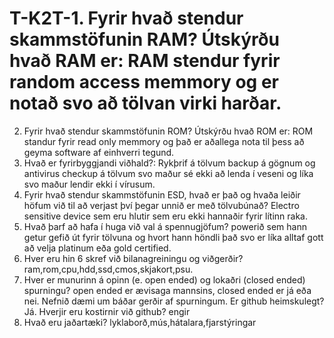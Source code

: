 # T-K2T-1. Fyrir hvað stendur skammstöfunin RAM? Útskýrðu hvað RAM er: RAM stendur fyrir random access memmory og er notað svo að tölvan virki harðar.
2. Fyrir hvað stendur skammstöfunin ROM? Útskýrðu hvað ROM er: ROM standur fyrir read only memmory og það er aðallega nota til þess að geyma software af 
   einhverri tegund.
3. Hvað er fyrirbyggjandi viðhald?: Rykþrif á tölvum backup á gögnum og antivirus checkup á tölvum svo maður sé ekki að lenda í veseni og líka svo 
   maður lendir ekki í vírusum.
4. Fyrir hvað stendur skammstöfunin ESD, hvað er það og hvaða leiðir höfum við til að
   verjast því þegar unnið er með tölvubúnað?	Electro sensitive device sem eru hlutir sem eru ekki hannaðir fyrir lítinn raka.
5. Hvað þarf að hafa í huga við val á spennugjöfum? powerið sem hann getur gefið út fyrir tölvuna og hvort hann höndli það svo er líka alltaf gott að velja platinum eða 
   gold certified.
6. Hver eru hin 6 skref við bilanagreiningu og viðgerðir? ram,rom,cpu,hdd,ssd,cmos,skjakort,psu.
7. Hver er munurinn á opinn (e. open ended) og lokaðri (closed ended) spurningu? open ended er ævisaga mannsins, closed ended er já eða nei.
Nefnið dæmi um báðar gerðir af spurningum. Er github heimskulegt? Já. Hverjir eru kostirnir við github? engir
8. Hvað eru jaðartæki? lyklaborð,mús,hátalara,fjarstýringar

